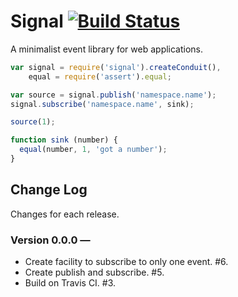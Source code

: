 # Signal [![Build Status](https://secure.travis-ci.org/bigeasy/signal.png?branch=master)](http://travis-ci.org/bigeasy/signal)

A minimalist event library for web applications.

```javascript
var signal = require('signal').createConduit(),
    equal = require('assert').equal;

var source = signal.publish('namespace.name');
signal.subscribe('namespace.name', sink);

source(1);

function sink (number) {
  equal(number, 1, 'got a number');
}
```

## Change Log

Changes for each release.

### Version 0.0.0 &mdash;

 * Create facility to subscribe to only one event. #6.
 * Create publish and subscribe. #5.
 * Build on Travis CI. #3.
